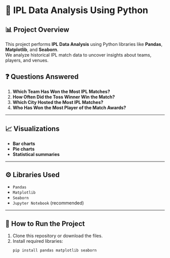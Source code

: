 # 🏏 IPL Data Analysis Using Python

## 📊 Project Overview

This project performs **IPL Data Analysis** using Python libraries like **Pandas**, **Matplotlib**, and **Seaborn**.  
We analyze historical IPL match data to uncover insights about teams, players, and venues.



## ❓ Questions Answered

1. **Which Team Has Won the Most IPL Matches?**
2. **How Often Did the Toss Winner Win the Match?**
3. **Which City Hosted the Most IPL Matches?**
4. **Who Has Won the Most Player of the Match Awards?**


---

## 📈 Visualizations

- **Bar charts**  
- **Pie charts**  
- **Statistical summaries**

---

## ⚙️ Libraries Used

- `Pandas`  
- `Matplotlib`  
- `Seaborn`  
- `Jupyter Notebook` (recommended)

---

## 🚀 How to Run the Project

1. Clone this repository or download the files.
2. Install required libraries:
   ```bash
   pip install pandas matplotlib seaborn
